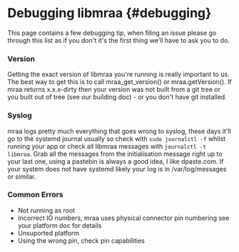 Debugging libmraa                         {#debugging}
=================

This page contains a few debugging tip, when filing an issue please go through
this list as if you don't it's the first thing we'll have to ask you to do.

### Version

Getting the exact version of libmraa you're running is really important to us.
The best way to get this is to call mraa_get_version() or mraa.getVersion(). If
mraa returns x.x.x-dirty then your version was not built from a git tree or you
built out of tree (see our building doc) - or you don't have git installed.

### Syslog

mraa logs pretty much everything that goes wrong to syslog, these days it'll go
to the systemd journal usually so check with `sudo journalctl -f` whilst
running your app or check all libmraa messages with `journalctl -t libmraa`.
Grab all the messages from the initialisation message right up to your last
one, using a pastebin is always a good idea, I like dpaste.com. If your system
does not have systemd likely your log is in /var/log/messages or similar.

### Common Errors

* Not running as root
* Incorrect IO numbers, mraa uses physical connector pin numbering see your
  platform doc for details
* Unsuported platform
* Using the wrong pin, check pin capabilities

